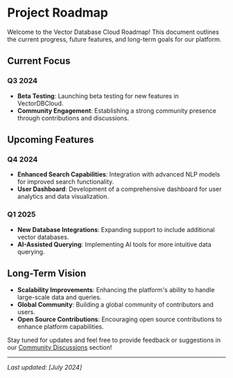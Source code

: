 # Project Roadmap

Welcome to the Vector Database Cloud Roadmap! This document outlines the current progress, future features, and long-term goals for our platform.

## Current Focus

### Q3 2024
- **Beta Testing**: Launching beta testing for new features in VectorDBCloud.
- **Community Engagement**: Establishing a strong community presence through contributions and discussions.

## Upcoming Features

### Q4 2024
- **Enhanced Search Capabilities**: Integration with advanced NLP models for improved search functionality.
- **User Dashboard**: Development of a comprehensive dashboard for user analytics and data visualization.

### Q1 2025
- **New Database Integrations**: Expanding support to include additional vector databases.
- **AI-Assisted Querying**: Implementing AI tools for more intuitive data querying.

## Long-Term Vision

- **Scalability Improvements**: Enhancing the platform's ability to handle large-scale data and queries.
- **Global Community**: Building a global community of contributors and users.
- **Open Source Contributions**: Encouraging open source contributions to enhance platform capabilities.

Stay tuned for updates and feel free to provide feedback or suggestions in our [Community Discussions](https://github.com/VectorDBCloud/community/discussions) section!

---
*Last updated: [July 2024]*
